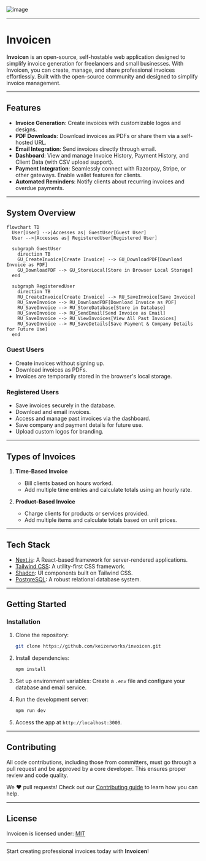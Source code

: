 ![image](https://github.com/user-attachments/assets/7f601c52-a079-46a4-a3c1-81f692e8c589)

---

# Invoicen

**Invoicen** is an open-source, self-hostable web application designed to simplify invoice generation for freelancers and small businesses. With Invoicen, you can create, manage, and share professional invoices effortlessly. Built with the open-source community and designed to simplify invoice management.

---

## Features

- **Invoice Generation**: Create invoices with customizable logos and designs.
- **PDF Downloads**: Download invoices as PDFs or share them via a self-hosted URL.
- **Email Integration**: Send invoices directly through email.
- **Dashboard**: View and manage Invoice History, Payment History, and Client Data (with CSV upload support).
- **Payment Integration**: Seamlessly connect with Razorpay, Stripe, or other gateways. Enable wallet features for clients.
- **Automated Reminders**: Notify clients about recurring invoices and overdue payments.

---

## System Overview

```mermaid
flowchart TD
  User[User] -->|Accesses as| GuestUser[Guest User]
  User -->|Accesses as| RegisteredUser[Registered User]

  subgraph GuestUser
    direction TB
    GU_CreateInvoice[Create Invoice] --> GU_DownloadPDF[Download Invoice as PDF]
    GU_DownloadPDF --> GU_StoreLocal[Store in Browser Local Storage]
  end

  subgraph RegisteredUser
    direction TB
    RU_CreateInvoice[Create Invoice] --> RU_SaveInvoice[Save Invoice]
    RU_SaveInvoice --> RU_DownloadPDF[Download Invoice as PDF]
    RU_SaveInvoice --> RU_StoreDatabase[Store in Database]
    RU_SaveInvoice --> RU_SendEmail[Send Invoice as Email]
    RU_SaveInvoice --> RU_ViewInvoices[View All Past Invoices]
    RU_SaveInvoice --> RU_SaveDetails[Save Payment & Company Details for Future Use]
  end
```

### Guest Users

- Create invoices without signing up.
- Download invoices as PDFs.
- Invoices are temporarily stored in the browser's local storage.

### Registered Users

- Save invoices securely in the database.
- Download and email invoices.
- Access and manage past invoices via the dashboard.
- Save company and payment details for future use.
- Upload custom logos for branding.

---

## Types of Invoices

1. **Time-Based Invoice**

   - Bill clients based on hours worked.
   - Add multiple time entries and calculate totals using an hourly rate.

2. **Product-Based Invoice**
   - Charge clients for products or services provided.
   - Add multiple items and calculate totals based on unit prices.

---

## Tech Stack

- [Next.js](https://nextjs.org/): A React-based framework for server-rendered applications.
- [Tailwind CSS](https://tailwindcss.com/): A utility-first CSS framework.
- [Shadcn](https://shadcn.com/): UI components built on Tailwind CSS.
- [PostgreSQL](https://www.postgresql.org/): A robust relational database system.

---

## Getting Started

### Installation

1. Clone the repository:

   ```bash
   git clone https://github.com/keizerworks/invoicen.git
   ```

2. Install dependencies:

   ```bash
   npm install
   ```

3. Set up environment variables:
   Create a `.env` file and configure your database and email service.

4. Run the development server:

   ```bash
   npm run dev
   ```

5. Access the app at `http://localhost:3000`.

---

## Contributing

All code contributions, including those from committers, must go through a pull request and be approved by a core developer. This ensures proper review and code quality.

We ❤️ pull requests! Check out our [Contributing guide](CONTRIBUTING.md) to learn how you can help.

---

## License

Invoicen is licensed under: [MIT](https://opensource.org/licenses/MIT)

---

Start creating professional invoices today with **Invoicen**!
